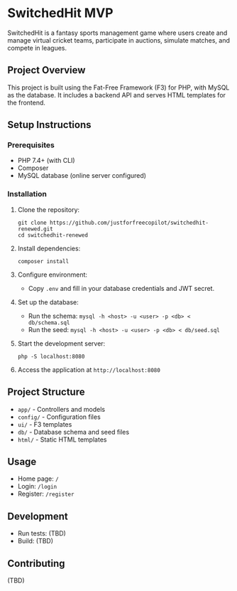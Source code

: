 # SwitchedHit MVP

SwitchedHit is a fantasy sports management game where users create and manage virtual cricket teams, participate in auctions, simulate matches, and compete in leagues.

## Project Overview

This project is built using the Fat-Free Framework (F3) for PHP, with MySQL as the database. It includes a backend API and serves HTML templates for the frontend.

## Setup Instructions

### Prerequisites
- PHP 7.4+ (with CLI)
- Composer
- MySQL database (online server configured)

### Installation
1. Clone the repository:
   ```
   git clone https://github.com/justforfreecopilot/switchedhit-renewed.git
   cd switchedhit-renewed
   ```

2. Install dependencies:
   ```
   composer install
   ```

3. Configure environment:
   - Copy `.env` and fill in your database credentials and JWT secret.

4. Set up the database:
   - Run the schema: `mysql -h <host> -u <user> -p <db> < db/schema.sql`
   - Run the seed: `mysql -h <host> -u <user> -p <db> < db/seed.sql`

5. Start the development server:
   ```
   php -S localhost:8080
   ```

6. Access the application at `http://localhost:8080`

## Project Structure
- `app/` - Controllers and models
- `config/` - Configuration files
- `ui/` - F3 templates
- `db/` - Database schema and seed files
- `html/` - Static HTML templates

## Usage
- Home page: `/`
- Login: `/login`
- Register: `/register`

## Development
- Run tests: (TBD)
- Build: (TBD)

## Contributing
(TBD)

